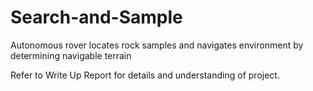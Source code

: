 # Search-and-Sample
Autonomous rover locates rock samples and navigates environment by determining navigable terrain

Refer to Write Up Report for details and understanding of project.
